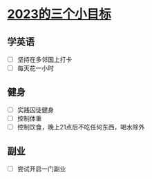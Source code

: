 # [2023的三个小目标](https://github.com/jiemaoli/gitblog/issues/1)

## 学英语
- [ ] 坚持在多邻国上打卡
- [ ] 每天花一小时

## 健身
- [ ] 实践囚徒健身
- [ ] 控制体重
- [ ] 控制饮食，晚上21点后不吃任何东西，喝水除外

## 副业
- [ ] 尝试开启一门副业
 